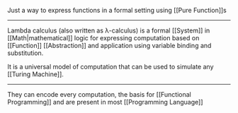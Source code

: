 Just a way to express functions in a formal setting using [[Pure Function]]s

---

Lambda calculus (also written as λ-calculus) is a formal [[System]] in [[Math|mathematical]] logic for expressing computation based on [[Function]] [[Abstraction]] and application using variable binding and substitution.

It is a universal model of computation that can be used to simulate any [[Turing Machine]]. 

---

They can encode every computation, the basis for [[Functional Programming]] and are present in most [[Programming Language]]